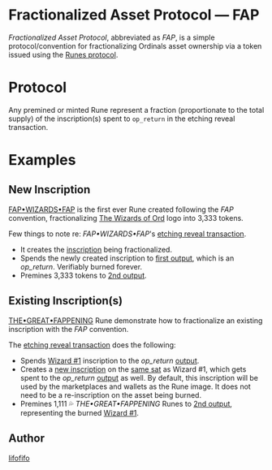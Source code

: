 # Fractionalized Asset Protocol — FAP

_Fractionalized Asset Protocol_, abbreviated as _FAP_, is a simple protocol/convention for fractionalizing Ordinals asset ownership via a token issued using the [Runes protocol](https://docs.ordinals.com/runes.html).

# Protocol

Any premined or minted Rune represent a fraction (proportionate to the total supply) of the inscription(s) spent to `op_return` in the etching reveal transaction.

# Examples

## New Inscription

[FAP•WIZARDS•FAP](https://ordinals.com/rune/FAP•WIZARDS•FAP) is the first ever Rune created following the _FAP_ convention, fractionalizing [The Wizards of Ord](https://twitter.com/TheWizardsOfOrd) logo into 3,333 tokens.

Few things to note re: _FAP•WIZARDS•FAP_'s [etching reveal transaction](https://ordinals.com/tx/739bd9c74cb7924cb10b1d1d723067a74b52c41482a7f3b9a87ccca847bdbcf9).

- It creates the [inscription](https://ordinals.com/inscription/739bd9c74cb7924cb10b1d1d723067a74b52c41482a7f3b9a87ccca847bdbcf9i0) being fractionalized.
- Spends the newly created inscription to [first output](https://ordinals.com/output/739bd9c74cb7924cb10b1d1d723067a74b52c41482a7f3b9a87ccca847bdbcf9:0), which is an _op_return_. Verifiably burned forever.
- Premines 3,333 tokens to [2nd output](https://ordinals.com/output/739bd9c74cb7924cb10b1d1d723067a74b52c41482a7f3b9a87ccca847bdbcf9:1).

## Existing Inscription(s)

[THE•GREAT•FAPPENING](https://ordinals.com/rune/THE%E2%80%A2GREAT%E2%80%A2FAPPENING) Rune demonstrate how to fractionalize an existing inscription with the _FAP_ convention.

The [etching reveal transaction](https://ordinals.com/tx/55eb1bd8afad48878e75c28bf3df925c869fa2cc55f92ece92408886cd92af81) does the following:

- Spends [Wizard #1](https://ordinals.com/inscription/30a522e76569be8ec88bcfc60a6e81cdba2d0ce7dbc3afce06f39cae7ae5e10ci0) inscription to the _op_return_ [output](https://ordinals.com/output/55eb1bd8afad48878e75c28bf3df925c869fa2cc55f92ece92408886cd92af81:0).
- Creates a [new inscription](https://ordinals.com/inscription/55eb1bd8afad48878e75c28bf3df925c869fa2cc55f92ece92408886cd92af81i0) on the [same sat](https://ordinals.com/sat/394947743645) as Wizard #1, which gets spent to the _op_return_ [output](https://ordinals.com/output/55eb1bd8afad48878e75c28bf3df925c869fa2cc55f92ece92408886cd92af81:0) as well. By default, this inscription will be used by the marketplaces and wallets as the Rune image. It does not need to be a re-inscription on the asset being burned.
- Premines 1,111 💦 _THE•GREAT•FAPPENING_ Runes to [2nd output](https://ordinals.com/output/55eb1bd8afad48878e75c28bf3df925c869fa2cc55f92ece92408886cd92af81:1), representing the burned [Wizard #1](https://ordinals.com/inscription/30a522e76569be8ec88bcfc60a6e81cdba2d0ce7dbc3afce06f39cae7ae5e10ci0).

## Author

[lifofifo](https://twitter.com/lifofifo)
